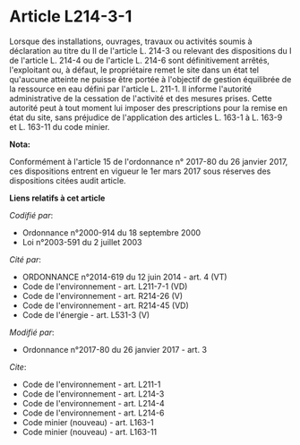 # Article L214-3-1

Lorsque des installations, ouvrages, travaux ou activités soumis à déclaration au titre du II de l'article L. 214-3 ou
relevant des dispositions du I de l'article L. 214-4 ou de l'article L. 214-6 sont définitivement arrêtés, l'exploitant ou, à
défaut, le propriétaire remet le site dans un état tel qu'aucune atteinte ne puisse être portée à l'objectif de gestion
équilibrée de la ressource en eau défini par l'article L. 211-1. Il informe l'autorité administrative de la cessation de
l'activité et des mesures prises. Cette autorité peut à tout moment lui imposer des prescriptions pour la remise en état du
site, sans préjudice de l'application des articles L. 163-1 à L. 163-9 et L. 163-11 du code minier.

**Nota:**

Conformément à l'article 15 de l'ordonnance n° 2017-80 du 26 janvier 2017, ces dispositions entrent en vigueur le 1er mars
2017 sous réserves des dispositions citées audit article.

**Liens relatifs à cet article**

_Codifié par_:

  - Ordonnance n°2000-914 du 18 septembre 2000
  - Loi n°2003-591 du 2 juillet 2003

_Cité par_:

  - ORDONNANCE n°2014-619 du 12 juin 2014 - art. 4 (VT)
  - Code de l'environnement - art. L211-7-1 (VD)
  - Code de l'environnement - art. R214-26 (V)
  - Code de l'environnement - art. R214-45 (VD)
  - Code de l'énergie - art. L531-3 (V)

_Modifié par_:

  - Ordonnance n°2017-80 du 26 janvier 2017 - art. 3

_Cite_:

  - Code de l'environnement - art. L211-1
  - Code de l'environnement - art. L214-3
  - Code de l'environnement - art. L214-4
  - Code de l'environnement - art. L214-6
  - Code minier (nouveau) - art. L163-1
  - Code minier (nouveau) - art. L163-11
